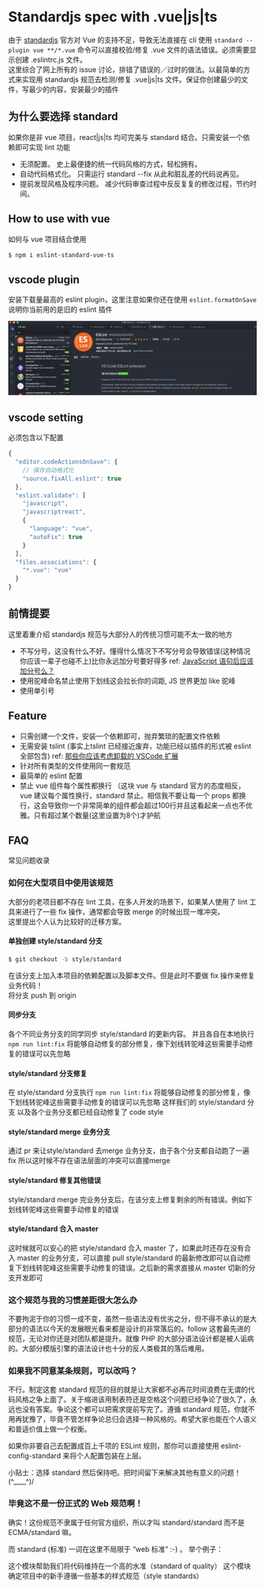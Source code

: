 # Standardjs spec with .vue|js|ts

由于 [standardjs](https://standardjs.com/) 官方对 Vue 的支持不足，导致无法直接在 cli 使用 `standard --plugin vue **/*.vue` 命令可以直接校验/修复 .vue 文件的语法错误。必须需要显示创建 .eslintrc.js 文件。  
这里综合了网上所有的 issue 讨论，排错了错误的／过时的做法。以最简单的方式来实现用 standardjs 规范去检测/修复 .vue|js|ts 文件。保证你创建最少的文件，写最少的内容，安装最少的插件

## 为什么要选择 standard 

如果你是非 vue 项目，react|js|ts 均可完美与 standard 结合。只需安装一个依赖即可实现 lint 功能

- 无须配置。 史上最便捷的统一代码风格的方式，轻松拥有。
- 自动代码格式化。 只需运行 standard --fix 从此和脏乱差的代码说再见。
- 提前发现风格及程序问题。 减少代码审查过程中反反复复的修改过程，节约时间。

## How to use with vue

如何与 vue 项目结合使用

```bash
$ npm i eslint-standard-vue-ts
```

## vscode plugin

安装下载量最高的 eslint plugin，这里注意如果你还在使用 `eslint.formatOnSave` 说明你当前用的是旧的 eslint 插件

![](./images/eslint.jpg)
## vscode setting

必须包含以下配置

```js
{
  "editor.codeActionsOnSave": {
    // 保存自动格式化
    "source.fixAll.eslint": true
  },
  "eslint.validate": [
    "javascript",
    "javascriptreact",
    {
      "language": "vue",
      "autoFix": true
    }
  ],
  "files.associations": {
    "*.vue": "vue"
  }
}
```

## 前情提要

这里着重介绍 standardjs 规范与大部分人的传统习惯可能不太一致的地方

- 不写分号，这没有什么不好。懂得什么情况下不写分号会导致错误(这种情况你应该一辈子也碰不上)比你永远加分号要好得多 ref: [JavaScript 语句后应该加分号么？](https://www.zhihu.com/question/20298345/answer/49551142)
- 使用驼峰命名禁止使用下划线这会拉长你的词距, JS 世界更加 like 驼峰
- 使用单引号

## Feature

- 只需创建一个文件，安装一个依赖即可，抛弃繁琐的配置文件依赖
- 无需安装 tslint (事实上tslint 已经接近废弃，功能已经以插件的形式被 eslint 全部包含) ref: [那些你应该考虑卸载的 VSCode 扩展](https://zhuanlan.zhihu.com/p/125773296)
- 针对所有类型的文件使用同一套规范
- 最简单的 eslint 配置
- 禁止 vue 组件每个属性都换行 （这块 vue 与 standard 官方的态度相反，vue 建议每个属性换行，standard 禁止。相信我不要让每一个 props 都换行，这会导致你一个非常简单的组件都会超过100行并且这看起来一点也不优雅。只有超过某个数量(这里设置为8个)才护航

## FAQ

常见问题收录

### 如何在大型项目中使用该规范

大部分的老项目都不存在 lint 工具，在多人开发的场景下，如果某人使用了 lint 工具来进行了一些 fix 操作，通常都会导致 merge 的时候出现一堆冲突。  
这里提出个人认为比较好的迁移方案。

#### 单独创建 style/standard 分支

```bash
$ git checkout -b style/standard
```

在该分支上加入本项目的依赖配置以及脚本文件。但是此时不要做 fix 操作来修复业务代码！  
将分支 push 到 origin

#### 同步分支

各个不同业务分支的同学同步 style/standard 的更新内容。
并且各自在本地执行 `npm run lint:fix` 将能够自动修复的部分修复，像下划线转驼峰这些需要手动修复的错误可以先忽略

#### style/standard 分支修复

在 style/standard 分支执行 `npm run lint:fix` 将能够自动修复的部分修复，像下划线转驼峰这些需要手动修复的错误可以先忽略
这样我们的 style/standard 分支 以及各个业务分支都已经自动修复了 code style

#### style/standard merge 业务分支

通过 pr 来让style/standard 去merge 业务分支，由于各个分支都自动跑了一遍 fix 所以这时候不存在语法层面的冲突可以直接merge

#### style/standard 修复其他错误

style/standard merge 完业务分支后，在该分支上修复剩余的所有错误。例如下划线转驼峰这些需要手动修复的错误

#### style/standard 合入 master

这时候就可以安心的把 style/standard 合入 master 了，如果此时还存在没有合入 master 的业务分支，可以直接 pull style/standard 的最新修改即可以自动修复下划线转驼峰这些需要手动修复的错误。之后新的需求直接从 master 切新的分支开发即可

### 这个规范与我的习惯差距很大怎么办

不要拘泥于你的习惯一成不变，虽然一些语法没有优劣之分，但不得不承认的是大部分的语法以今天的发展眼光看来都是设计的非常落后的。follow 这套最先进的规范，无论对你还是对团队都是提升。就像 PHP 的大部分语法设计都是被人诟病的。大部分模版引擎的语法设计也十分的反人类极其的落后难用。

### 如果我不同意某条规则，可以改吗？
不行。制定这套 standard 规范的目的就是让大家都不必再花时间浪费在无谓的代码风格之争上面了。关于缩进该用制表符还是空格这个问题已经争论了很久了，永远也没有答案。争论这个都可以把需求提前写完了。遵循 standard 规范，你就不用再犹豫了，毕竟不管怎样争论总归会选择一种风格的。希望大家也能在个人语义和普适价值上做一个权衡。

如果你非要自己去配置成百上千项的 ESLint 规则，那你可以直接使用 eslint-config-standard 来将个人配置包装在上层。

小贴士：选择 standard 然后保持吧。把时间留下来解决其他有意义的问题！(^____^)/

### 毕竟这不是一份正式的 Web 规范啊！

确实！这份规范不隶属于任何官方组织，所以才叫 standard/standard 而不是 ECMA/standard 嘛。

而 standard (标准) 一词在这里不局限于 “web 标准” :-) 。 举个例子：

这个模块帮助我们将代码维持在一个高的水准（standard of quality）
这个模块确定项目中的新手遵循一些基本的样式规范（style standards）
